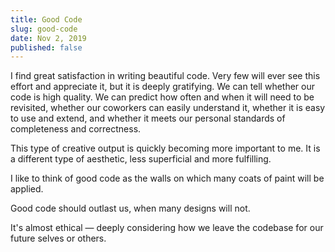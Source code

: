 ```yaml
---
title: Good Code
slug: good-code
date: Nov 2, 2019
published: false
---
```


I find great satisfaction in writing beautiful code. Very few will ever see this
effort and appreciate it, but it is deeply gratifying. We can tell whether our
code is high quality. We can predict how often and when it will need to be
revisited, whether our coworkers can easily understand it, whether it is easy to
use and extend, and whether it meets our personal standards of completeness and
correctness.

This type of creative output is quickly becoming more important to me. It is a
different type of aesthetic, less superficial and more fulfilling.

I like to think of good code as the walls on which many coats of paint will be
applied.

Good code should outlast us, when many designs will not.

It's almost ethical — deeply considering how we leave the codebase for our
future selves or others.
